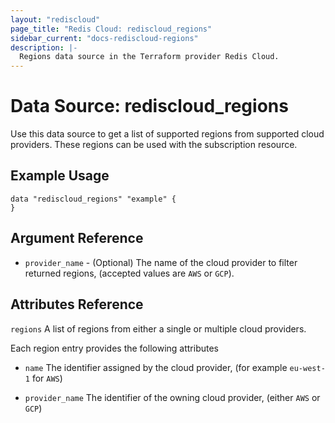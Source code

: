 ```yaml
---
layout: "rediscloud"
page_title: "Redis Cloud: rediscloud_regions"
sidebar_current: "docs-rediscloud-regions"
description: |-
  Regions data source in the Terraform provider Redis Cloud.
---
```


# Data Source: rediscloud_regions

Use this data source to get a list of supported regions from supported cloud providers. These regions can be used with the subscription resource.

## Example Usage

```hcl
data "rediscloud_regions" "example" {
}
```

## Argument Reference

* `provider_name` - (Optional) The name of the cloud provider to filter returned regions, (accepted values are `AWS` or `GCP`).

## Attributes Reference

`regions` A list of regions from either a single or multiple cloud providers.

Each region entry provides the following attributes

* `name` The identifier assigned by the cloud provider, (for example `eu-west-1` for `AWS`)

* `provider_name` The identifier of the owning cloud provider, (either `AWS` or `GCP`)
